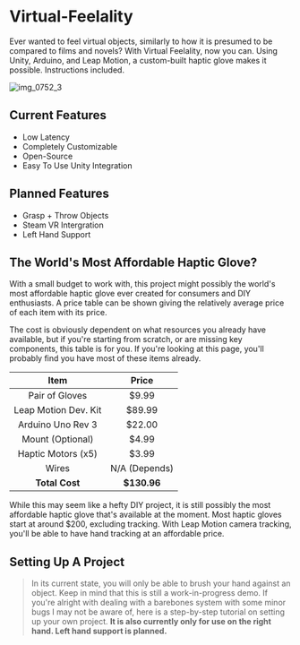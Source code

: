 # Virtual-Feelality

Ever wanted to feel virtual objects, similarly to how it is presumed to be compared to films and novels? With Virtual Feelality, now you can.
Using Unity, Arduino, and Leap Motion, a custom-built haptic glove makes it possible. Instructions included.

![img_0752_3](https://user-images.githubusercontent.com/17803366/39504273-76e6af96-4d98-11e8-8364-4cbd11d81b10.jpeg)

## Current Features

* Low Latency
* Completely Customizable 
* Open-Source
* Easy To Use Unity Integration

## Planned Features
* Grasp + Throw Objects
* Steam VR Intergration
* Left Hand Support

## The World's Most Affordable Haptic Glove?
With a small budget to work with, this project might possibly the world's most affordable haptic glove ever created for consumers and DIY
enthusiasts. A price table can be shown giving the relatively average price of each item with its price. 

The cost is obviously dependent on
what resources you already have available, but if you're starting from scratch, or are missing key components, this table is for you. If
you're looking at this page, you'll probably find you have most of these items already.

Item  | Price
:---:    | :---:   
Pair of Gloves  | $9.99
Leap Motion Dev. Kit  | $89.99
Arduino Uno Rev 3 | $22.00
Mount (Optional) | $4.99
Haptic Motors (x5) | $3.99
Wires | N/A (Depends)
**Total Cost** | **$130.96**

While this may seem like a hefty DIY project, it is still possibly the most affordable haptic glove that's available at the moment. Most haptic
gloves start at around $200, excluding tracking. With Leap Motion camera tracking, you'll be able to have hand tracking at an affordable
price.

## Setting Up A Project

>In its current state, you will only be able to brush your hand against an object. Keep in mind that this is still a work-in-progress demo. If you're alright with dealing with a barebones system with some minor bugs I may not be aware of, here is a step-by-step tutorial on setting up your own project. 
**It is also currently only for use on the right hand. Left hand support is planned.**

